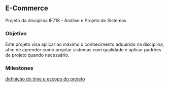 ## E-Commerce

Projeto da disciplina IF718 - Análise e Projeto de Sistemas

### Objetivo

Este projeto visa aplicar ao máximo o conhecimento adquirido na disciplina, afim de aprender como projetar sistemas com qualidade e aplicar padrões de projeto quando necessário.

### Milestones

[definição do time e escopo do projeto](./escopo)

